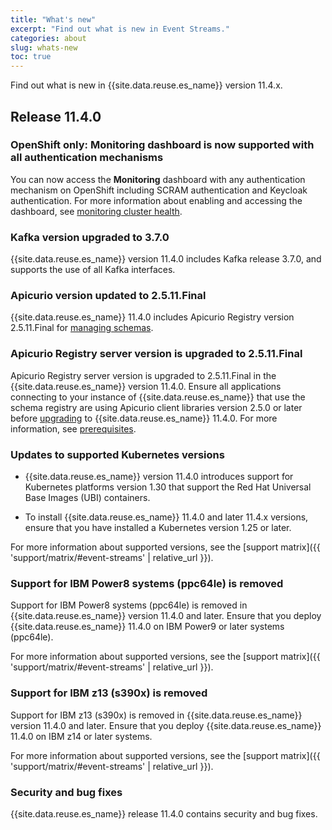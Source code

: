 ```yaml
---
title: "What's new"
excerpt: "Find out what is new in Event Streams."
categories: about
slug: whats-new
toc: true
---
```


Find out what is new in {{site.data.reuse.es_name}} version 11.4.x.


## Release 11.4.0

### OpenShift only: Monitoring dashboard is now supported with all authentication mechanisms

You can now access the **Monitoring** dashboard with any authentication mechanism on OpenShift including SCRAM authentication and Keycloak authentication. For more information about enabling and accessing the dashboard, see [monitoring cluster health](../../administering/cluster-health#viewing-the-preconfigured-dashboard).

### Kafka version upgraded to 3.7.0

{{site.data.reuse.es_name}} version 11.4.0 includes Kafka release 3.7.0, and supports the use of all Kafka interfaces.

### Apicurio version updated to 2.5.11.Final

{{site.data.reuse.es_name}} 11.4.0 includes Apicurio Registry version 2.5.11.Final for [managing schemas](../../schemas/overview/#schema-registry).

### Apicurio Registry server version is upgraded to 2.5.11.Final

Apicurio Registry server version is upgraded to 2.5.11.Final in the {{site.data.reuse.es_name}} version 11.4.0. Ensure all applications connecting to your instance of {{site.data.reuse.es_name}} that use the schema registry are using Apicurio client libraries version 2.5.0 or later before [upgrading](../../installing/upgrading/#prerequisites) to {{site.data.reuse.es_name}} 11.4.0. For more information, see [prerequisites](../../installing/prerequisites#schema-requirements).

### Updates to supported Kubernetes versions

- {{site.data.reuse.es_name}} version 11.4.0 introduces support for Kubernetes platforms version 1.30 that support the Red Hat Universal Base Images (UBI) containers.

- To install {{site.data.reuse.es_name}} 11.4.0 and later 11.4.x versions, ensure that you have installed a Kubernetes version 1.25 or later. 

For more information about supported versions, see the [support matrix]({{ 'support/matrix/#event-streams' | relative_url }}).

### Support for IBM Power8 systems (ppc64le) is removed

Support for IBM Power8 systems (ppc64le) is removed in {{site.data.reuse.es_name}} version 11.4.0 and later. Ensure that you deploy {{site.data.reuse.es_name}} 11.4.0 on IBM Power9 or later systems (ppc64le).

For more information about supported versions, see the [support matrix]({{ 'support/matrix/#event-streams' | relative_url }}).

### Support for IBM z13 (s390x) is removed

Support for IBM z13 (s390x) is removed in {{site.data.reuse.es_name}} version 11.4.0 and later. Ensure that you deploy {{site.data.reuse.es_name}} 11.4.0 on IBM z14 or later systems.

For more information about supported versions, see the [support matrix]({{ 'support/matrix/#event-streams' | relative_url }}).

### Security and bug fixes

{{site.data.reuse.es_name}} release 11.4.0 contains security and bug fixes.
